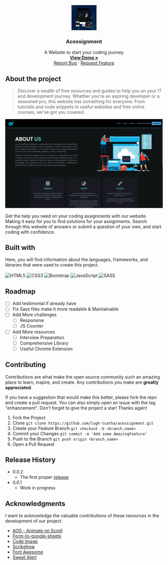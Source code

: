 <div align="center">
  <a href="https://acessignment.vercel.app/">
    <img src="Assets/img/Acessignment.png" alt="Logo" width="80" height="80">
  </a>

  <h3 align="center">Acessignment</h3>

  <p align="center">
    A Website to start your coding journey 
    <br />
    <a href="https://acessignment.vercel.app/"><strong>View Demo »</strong></a>
    <br />
    <a href="https://github.com/lugh-tuatha/acessignment/issues">Report Bug</a>
    ·
    <a href="https://github.com/lugh-tuatha/acessignment/issues">Request Feature</a>
  </p>
</div>

## About the project
> Discover a wealth of free resources and guides to help you on your IT and development journey. Whether you're an aspiring developer or a seasoned pro, this website has something for everyone. From tutorials and code snippets to useful websites and free online courses, we've got you covered.

![](Assets/img/about.png)

Get the help you need on your coding assignments with our website. Making it easy for you to find solutions for your assignments. Search through this website of answers or submit a question of your own, and start coding with confidence.

## Built with 
Here, you will find information about the languages, frameworks, and libraries that were used to create this project.
<br> <br>
![HTML5](https://img.shields.io/badge/html5-%23E34F26.svg?style=for-the-badge&logo=html5&logoColor=white)
![CSS3](https://img.shields.io/badge/css3-%231572B6.svg?style=for-the-badge&logo=css3&logoColor=white)
![Bootstrap](https://img.shields.io/badge/bootstrap-%23563D7C.svg?style=for-the-badge&logo=bootstrap&logoColor=white)
![JavaScript](https://img.shields.io/badge/javascript-%23323330.svg?style=for-the-badge&logo=javascript&logoColor=%23F7DF1E)
![SASS](https://img.shields.io/badge/SASS-hotpink.svg?style=for-the-badge&logo=SASS&logoColor=white)

## Roadmap

- [ ] Add testimonial if already have 
- [ ] Fix Sass files make it more readable & Maintainable 
- [ ] Add More challenges
    - [ ] Responsive
    - [ ] JS Counter
- [ ] Add More resources 
    - [ ] Interview Preparation
    - [ ] Comprehensive Library
    - [ ] Useful Chrome Extension

## Contributing
Contributions are what make the open source community such an amazing place to learn, inspire, and create. Any contributions you make are **greatly appreciated**.

If you have a suggestion that would make this better, please fork the repo and create a pull request. You can also simply open an issue with the tag "enhancement".
Don't forget to give the project a star! Thanks again!

1. Fork the Project
2. Clone `git clone https://github.com/lugh-tuatha/acessignment.git`
3. Create your Feature Branch `git checkout -b <branch_name>`
4. Commit your Changes `git commit -m 'Add some AmazingFeature'`
5. Push to the Branch `git push origin <branch_name>`
6. Open a Pull Request

## Release History

* 0.0.2
    * The first proper [release](https://github.com/lugh-tuatha/acessignment)
* 0.0.1
    * Work in progress

## Acknowledgments
I want to acknowledge the valuable contributions of these resources in the development of our project.
* [AOS - Animate on Scroll](https://github.com/michalsnik/aos/tree/v2)
* [Form-to-google-sheets](https://github.com/jamiewilson/form-to-google-sheets)
* [Code Image](https://app.codeimage.dev/)
* [Scribehow](https://scribehow.com/)
* [Font Awesome](https://fontawesome.com)
* [Sweet Alert](https://sweetalert2.github.io/)


